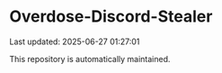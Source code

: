 # Overdose-Discord-Stealer

Last updated: 2025-06-27 01:27:01

This repository is automatically maintained.
